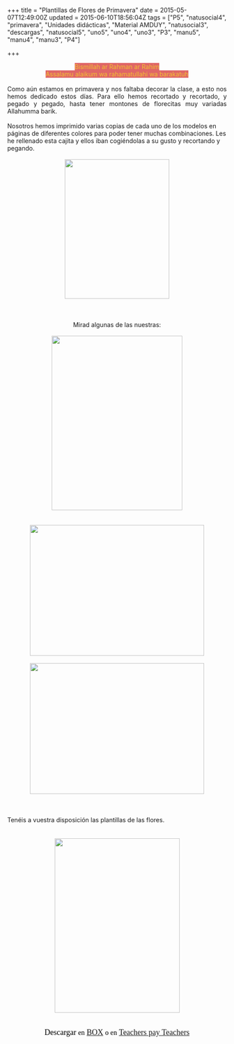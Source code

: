 +++
title = "Plantillas de Flores de Primavera"
date = 2015-05-07T12:49:00Z
updated = 2015-06-10T18:56:04Z
tags = ["P5", "natusocial4", "primavera", "Unidades didácticas", "Material AMDUY", "natusocial3", "descargas", "natusocial5", "uno5", "uno4", "uno3", "P3", "manu5", "manu4", "manu3", "P4"]

+++

<div dir="ltr" style="text-align: left;" trbidi="on"><div style="text-align: center;"><span style="background-color: #e06666; color: #f1c232;">Bismillah ar Rahman ar Rahim</span></div><div style="text-align: center;"><span style="background-color: #e06666; color: #f1c232;">Assalamu alaikum wa rahamatullahi wa barakatuh</span></div><div style="text-align: justify;"><br /></div><div style="text-align: justify;">Como aún estamos en primavera y nos faltaba decorar la clase, a esto nos hemos dedicado estos días. Para ello hemos recortado y recortado, y pegado y pegado, hasta tener montones de florecitas muy variadas Allahumma barik.</div><div class="" style="clear: both; text-align: center;"><span style="text-align: justify;"><br /></span></div><div class="" style="clear: both; text-align: left;"><span style="text-align: justify;">Nosotros hemos imprimido varias copias de cada uno de los modelos en páginas de diferentes colores para poder tener muchas combinaciones. Les he rellenado esta cajita y ellos iban cogiéndolas a su gusto y recortando y pegando.</span></div><div class="separator" style="clear: both; text-align: center;"><span style="text-align: justify;"><br /></span></div><div class="separator" style="clear: both; text-align: center;"><a href="http://3.bp.blogspot.com/-NDU2yELXr9I/VUtmDSs74fI/AAAAAAAAHgg/g72Q5ogH5ro/s1600/IMG_0971.JPG" imageanchor="1" style="margin-left: 1em; margin-right: 1em;"><img border="0" height="320" src="http://3.bp.blogspot.com/-NDU2yELXr9I/VUtmDSs74fI/AAAAAAAAHgg/g72Q5ogH5ro/s320/IMG_0971.JPG" width="240" /></a></div><div class="" style="clear: both; text-align: center;"><br /></div><div class="" style="clear: both; text-align: center;"><br /><a name='more'></a><br /></div><div class="" style="clear: both; text-align: center;">Mirad algunas de las nuestras:<br /><br /><div class="separator" style="clear: both; text-align: center;"><a href="http://4.bp.blogspot.com/-Hu99_uB2MrQ/VUt2j8D_GFI/AAAAAAAAHg0/8XsVlLHmfko/s1600/IMG_0973.JPG" imageanchor="1" style="margin-left: 1em; margin-right: 1em;"><img border="0" height="400" src="http://4.bp.blogspot.com/-Hu99_uB2MrQ/VUt2j8D_GFI/AAAAAAAAHg0/8XsVlLHmfko/s400/IMG_0973.JPG" width="300" /></a></div><br /></div><div class="separator" style="clear: both; text-align: center;"><br /></div><div style="text-align: center;"><a href="http://4.bp.blogspot.com/-1WXAO9Jz4UE/VUtCQkWnlgI/AAAAAAAAHgM/tKvj5wwThGg/s1600/IMG_0968.JPG" imageanchor="1" style="margin-left: 1em; margin-right: 1em;"><img border="0" height="300" src="http://4.bp.blogspot.com/-1WXAO9Jz4UE/VUtCQkWnlgI/AAAAAAAAHgM/tKvj5wwThGg/s400/IMG_0968.JPG" width="400" /></a></div><div class="separator" style="clear: both; text-align: center;"><br /></div><div class="separator" style="clear: both; text-align: center;"><a href="http://2.bp.blogspot.com/-toqqFt44bRQ/VUtmDYWKwyI/AAAAAAAAHgc/WfMr7NiaNMc/s1600/IMG_0970.JPG" imageanchor="1" style="margin-left: 1em; margin-right: 1em;"><img border="0" height="300" src="http://2.bp.blogspot.com/-toqqFt44bRQ/VUtmDYWKwyI/AAAAAAAAHgc/WfMr7NiaNMc/s400/IMG_0970.JPG" width="400" /></a></div><div class="separator" style="clear: both; text-align: center;"><br /></div><div class="separator" style="clear: both; text-align: center;"><br /></div><div style="text-align: justify;"><br class="Apple-interchange-newline" /></div><div style="text-align: justify;">Tenéis a vuestra disposición las plantillas de las flores.&nbsp;</div><div style="text-align: justify;"><br /></div><br /><div class="separator" style="clear: both; text-align: center;"><a href="http://4.bp.blogspot.com/-UjpmgKS8Rgs/VUtAHippeaI/AAAAAAAAHgA/5GHt-ebfiEA/s1600/Captura%2Bde%2Bpantalla%2B2015-05-07%2Ba%2Bla(s)%2B10.50.25.png" imageanchor="1" style="margin-left: 1em; margin-right: 1em;"><img border="0" height="400" src="http://4.bp.blogspot.com/-UjpmgKS8Rgs/VUtAHippeaI/AAAAAAAAHgA/5GHt-ebfiEA/s400/Captura%2Bde%2Bpantalla%2B2015-05-07%2Ba%2Bla(s)%2B10.50.25.png" width="287" /></a></div><div class="separator" style="clear: both; text-align: center;"></div><div class="" style="clear: both;"></div><br /><div class="" style="-webkit-text-stroke-width: 0px; clear: both; color: black; font-family: Times; font-size: medium; font-style: normal; font-variant: normal; font-weight: normal; letter-spacing: normal; line-height: normal; orphans: auto; text-align: center; text-indent: 0px; text-transform: none; white-space: normal; widows: 1; word-spacing: 0px;"><div style="margin: 0px;"><br /></div><div style="margin: 0px;"><span style="font-size: large;">Descargar&nbsp;</span>en<span style="font-size: large;">&nbsp;<a href="https://app.box.com/s/ce9bjoptwqrukjcz1ado6x1rsbluad9f" target="_blank">BOX</a>&nbsp;</span>o en<span style="font-size: large;">&nbsp;<a href="https://www.teacherspayteachers.com/Product/Plantillas-de-Flores-1847205" target="_blank">Teachers pay Teachers</a></span></div></div></div>
